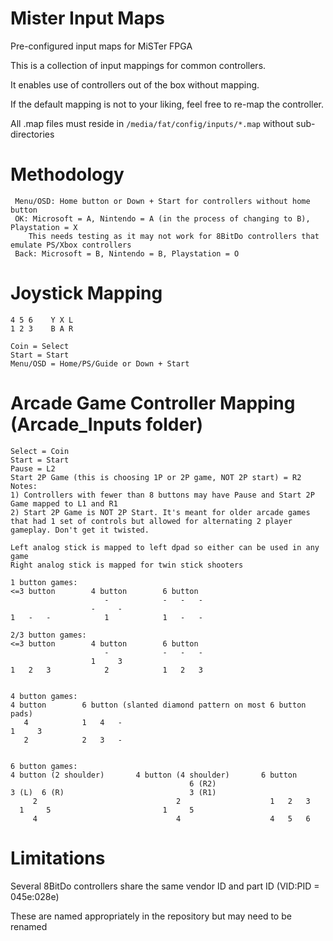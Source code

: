 # Mister Input Maps
 Pre-configured input maps for MiSTer FPGA

 This is a collection of input mappings for common controllers.

 It enables use of controllers out of the box without mapping.

 If the default mapping is not to your liking, feel free to re-map the controller.
 
 All .map files must reside in ``/media/fat/config/inputs/*.map`` without sub-directories

# Methodology
```
 Menu/OSD: Home button or Down + Start for controllers without home button
 OK: Microsoft = A, Nintendo = A (in the process of changing to B), Playstation = X
	This needs testing as it may not work for 8BitDo controllers that emulate PS/Xbox controllers
 Back: Microsoft = B, Nintendo = B, Playstation = O
```
# Joystick Mapping
```
4 5 6    Y X L
1 2 3    B A R 

Coin = Select
Start = Start
Menu/OSD = Home/PS/Guide or Down + Start
```
# Arcade Game Controller Mapping (Arcade_Inputs folder)
```
Select = Coin
Start = Start
Pause = L2
Start 2P Game (this is choosing 1P or 2P game, NOT 2P start) = R2
Notes: 
1) Controllers with fewer than 8 buttons may have Pause and Start 2P Game mapped to L1 and R1
2) Start 2P Game is NOT 2P Start. It's meant for older arcade games that had 1 set of controls but allowed for alternating 2 player gameplay. Don't get it twisted.

Left analog stick is mapped to left dpad so either can be used in any game
Right analog stick is mapped for twin stick shooters

1 button games:
<=3 button        4 button        6 button
                     -            -   -   -
                  -     -
1   -   -            1            1   -   -

2/3 button games:
<=3 button        4 button        6 button
                     -            -   -   -
                  1     3
1   2   3            2            1   2   3


4 button games:
4 button        6 button (slanted diamond pattern on most 6 button pads)
   4            1   4   -
1     3
   2            2   3   -


6 button games:
4 button (2 shoulder)       4 button (4 shoulder)       6 button
                                        6 (R2)                       
3 (L)  6 (R)                            3 (R1)           
     2                               2                    1   2   3
  1     5                         1     5
     4                               4                    4   5   6
```

# Limitations
 Several 8BitDo controllers share the same vendor ID and part ID (VID:PID = 045e:028e)

 These are named appropriately in the repository but may need to be renamed 
